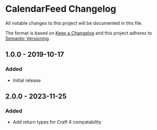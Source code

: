 # CalendarFeed Changelog

All notable changes to this project will be documented in this file.

The format is based on [Keep a Changelog](http://keepachangelog.com/) and this project adheres to [Semantic Versioning](http://semver.org/).

## 1.0.0 - 2019-10-17
### Added
- Initial release

## 2.0.0 - 2023-11-25

### Added
- Add return types for Craft 4 compatability
